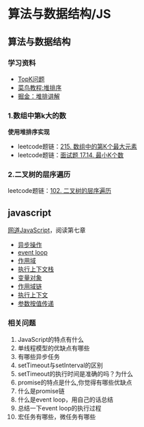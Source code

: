 # 算法与数据结构/JS

## 算法与数据结构
### 学习资料
* [TopK问题](https://juejin.im/entry/6844903774004183047#comment)
* [菜鸟教程:堆排序](https://www.runoob.com/w3cnote/heap-sort.html)
* [掘金：堆排讲解](https://juejin.im/post/6844903826923716616)

### 1.数组中第k大的数
**使用堆排序实现**

* leetcode题链：[215. 数组中的第K个最大元素](https://leetcode-cn.com/problems/kth-largest-element-in-an-array/)
* leetcode题链：[面试题 17.14. 最小K个数](https://leetcode-cn.com/problems/smallest-k-lcci/)


### 2.二叉树的层序遍历
leetcode题链：[102. 二叉树的层序遍历](https://leetcode-cn.com/problems/binary-tree-level-order-traversal/)

## javascript
[网道JavaScript](https://wangdoc.com/javascript/index.html)，阅读第七章
* [异步操作](https://wangdoc.com/javascript/async/index.html)
* [event loop](https://sugarat.top/bigWeb/js/eventloop.html)
* [作用域](https://sugarat.top/bigWeb/js/scope.html)
* [执行上下文栈](https://sugarat.top/bigWeb/js/runStack.html)
* [变量对象](https://sugarat.top/bigWeb/js/variableObject.html)
* [作用域链](https://sugarat.top/bigWeb/js/scopeLink.html)
* [执行上下文](https://sugarat.top/bigWeb/js/runcontext.html)
* [参数按值传递](https://sugarat.top/bigWeb/js/valuePass.html)

### 相关问题
1. JavaScript的特点有什么
2. 单线程模型的优缺点有哪些
3. 有哪些异步任务
4. setTimeout与setInterval的区别
5. setTimeout的执行时间是准确的吗？为什么
6. promise的特点是什么,你觉得有哪些优缺点
7. 什么是promise链
8. 什么是event loop，用自己的话总结
9. 总结一下event loop的执行过程
10. 宏任务有哪些，微任务有哪些